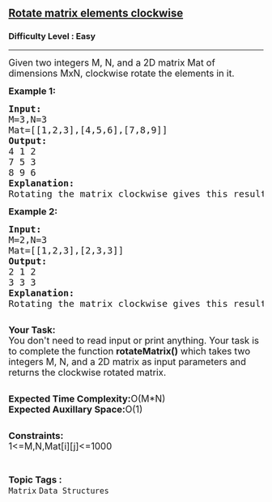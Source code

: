 <h2><a href="https://practice.geeksforgeeks.org/problems/rotate-matrix-elements-clockwise2336/1?page=1&category=Matrix&sprint=a663236c31453b969852f9ea22507634&sortBy=submissions">Rotate matrix elements clockwise</a></h2><h3>Difficulty Level : Easy</h3><hr><div class="problems_problem_content__Xm_eO"><p><span style="font-size:18px">Given two integers M, N, and a 2D matrix Mat of dimensions MxN, clockwise rotate the elements in it.</span></p>

<p><span style="font-size:18px"><strong>Example 1:</strong></span></p>

<pre><span style="font-size:18px"><strong>Input:</strong>
M=3,N=3
Mat=[[1,2,3],[4,5,6],[7,8,9]]
<strong>Output:</strong>
4 1 2
7 5 3
8 9 6
<strong>Explanation:</strong>
Rotating the matrix clockwise gives this result.</span></pre>

<p><strong><span style="font-size:18px">Example 2:</span></strong></p>

<pre><span style="font-size:18px"><strong>Input:</strong>
M=2,N=3
Mat=[[1,2,3],[2,3,3]]
<strong>Output:</strong>
2 1 2
3 3 3
<strong>Explanation:</strong>
Rotating the matrix clockwise gives this result.</span></pre>

<p><br>
<span style="font-size:18px"><strong>Your Task:</strong><br>
You don't need to read input or print anything. Your task is to complete the function <strong>rotateMatrix()</strong> which takes two integers M, N, and a 2D matrix as input parameters and returns the clockwise rotated matrix.</span></p>

<p><br>
<span style="font-size:18px"><strong>Expected Time Complexity:</strong>O(M*N)<br>
<strong>Expected Auxillary Space:</strong>O(1)</span></p>

<p><br>
<span style="font-size:18px"><strong>Constraints:</strong><br>
1&lt;=M,N,Mat[i][j]&lt;=1000</span></p>
</div><br><p><span style=font-size:18px><strong>Topic Tags : </strong><br><code>Matrix</code>&nbsp;<code>Data Structures</code>&nbsp;
